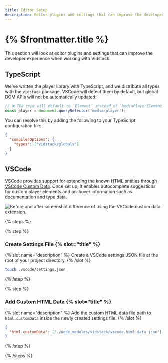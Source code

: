 ```yaml
---
title: Editor Setup
description: Editor plugins and settings that can improve the developer experience when working with Vidstack.
---
```


# {% $frontmatter.title %}

This section will look at editor plugins and settings that can improve the developer experience
when working with Vidstack.

## TypeScript

We've written the player library with TypeScript, and we distribute all types with the
`vidstack` package. VSCode will detect them by default, but global DOM APIs will not be
automatically updated:

```js
// ❌ The type will default to `Element` instead of `MediaPlayerElement`.
const player = document.querySelector('media-player');
```

You can resolve this by adding the following to your TypeScript configuration file:

```json {% title="tsconfig.json" copyHighlight=true highlight="3" %}
{
  "compilerOptions": {
    "types": ["vidstack/globals"]
  }
}
```

## VSCode

VSCode provides support for extending the known HTML entities through
[VSCode Custom Data](https://github.com/microsoft/vscode-custom-data). Once set up, it enables
autocomplete suggestions for custom player elements and on-hover information such as
documentation and type data.

![Before and after screenshot difference of using the VSCode custom data extension.]($lib/img/vscode-autocomplete.png)

{% steps %}

{% step %}

### Create Settings File {% slot="title" %}

{% slot name="description" %}
Create a VSCode settings JSON file at the root of your project directory.
{% /slot %}

```bash {% copy=true %}
touch .vscode/settings.json
```

{% /step %}

{% step %}

### Add Custom HTML Data {% slot="title" %}

{% slot name="description" %}
Add the custom HTML data file path to `html.customData` inside the newly created settings file.
{% /slot %}

```json {% title=".vscode/setting.json" copy=true %}
{
  "html.customData": ["./node_modules/vidstack/vscode.html-data.json"]
}
```

{% /step %}

{% /steps %}
